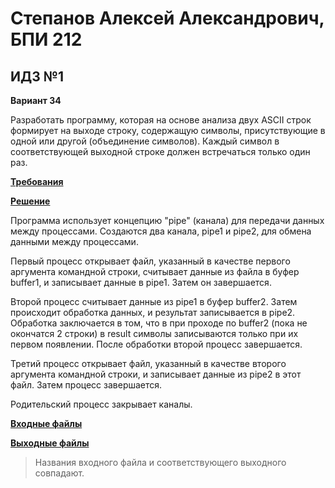 # Степанов Алексей Александрович, БПИ 212
## ИДЗ №1

**Вариант 34**

Разработать программу, которая на основе анализа двух ASCII строк формирует на выходе строку,
содержащую символы, присутствующие в одной или другой (объединение символов).
Каждый символ в соответствующей выходной строке должен встречаться только один раз.

[**Требования**](requirements.md)

[**Решение**](main.c)

Программа использует концепцию "pipe" (канала) для передачи данных между процессами. Создаются два канала, pipe1 и pipe2, для обмена данными между процессами.

Первый процесс открывает файл, указанный в качестве первого аргумента командной строки, считывает данные из файла в буфер buffer1, и записывает данные в pipe1. Затем он завершается.

Второй процесс считывает данные из pipe1 в буфер buffer2. Затем происходит обработка данных, и результат записывается в pipe2. Обработка заключается в том, что в при проходе по buffer2 (пока не окончатся 2 строки) в result символы записываются только при их первом появлении. После обработки второй процесс завершается.

Третий процесс открывает файл, указанный в качестве второго аргумента командной строки, и записывает данные из pipe2 в этот файл. Затем процесс завершается.

Родительский процесс закрывает каналы.

[**Входные файлы**](../texts/)

[**Выходные файлы**](results)

> Названия входного файла и соответствующего выходного совпадают.